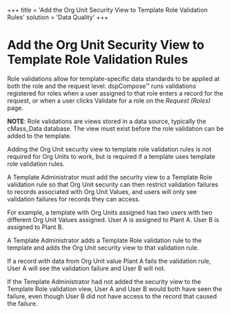 +++
title = 'Add the Org Unit Security View to Template Role Validation Rules'
solution = 'Data Quality'
+++

# Add the Org Unit Security View to Template Role Validation Rules

Role validations allow for template-specific data standards to be
applied at both the role and the request level. dspCompose™ runs
validations registered for roles when a user assigned to that role
enters a record for the request, or when a user clicks Validate for a
role on the *Request (Roles)* page.

**NOTE**: Role validations are views stored in a data source, typically
the cMass\_Data database. The view must exist before the role validation
can be added to the template.

Adding the Org Unit security view to template role validation rules is
not required for Org Units to work, but is required if a template uses
template role validation rules.

A Template Administrator must add the security view to a Template Role
validation rule so that Org Unit security can then restrict validation
failures to records associated with Org Unit Values, and users will only
see validation failures for records they can access.<span> </span>

For example, a template with Org Units assigned has two users with two
different Org Unit Values assigned. User A is assigned to Plant A. User
B is assigned to Plant B.

A Template Administrator adds a Template Role validation rule to the
template and adds the Org Unit security view to that validation rule.

If a record with data from Org Unit value Plant A fails the validation
rule, User A will see the validation failure and User B will not.

If the Template Administrator had not added the security view to the
Template Role validation view, User A and User B would both have seen
the failure, even though User B did not have access to the record that
caused the failure.
